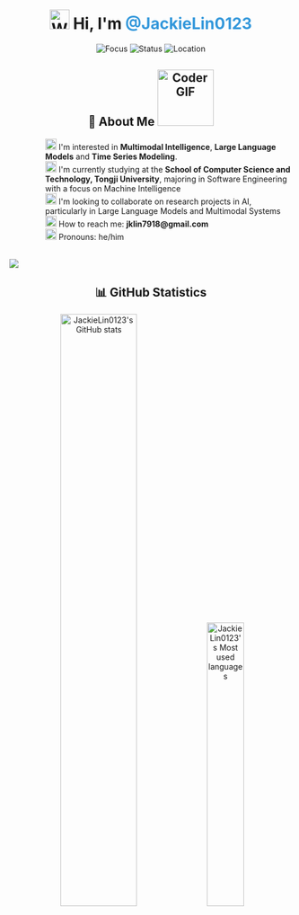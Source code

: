 <!-- Introduction -->

<h1 align="center">
<img src="https://raw.githubusercontent.com/Tarikul-Islam-Anik/Animated-Fluent-Emojis/master/Emojis/Hand%20gestures/Waving%20Hand.png" alt="Waving Hand" width="35" height="35" />
    Hi, I'm <span style="color:#3498db">@JackieLin0123</span>
</h1>

<!-- Badges -->

<p align="center">
  <img src="https://img.shields.io/badge/Focus-AI%20Research-blue?style=flat-square" alt="Focus" />
  <img src="https://img.shields.io/badge/Status-Student-green?style=flat-square" alt="Status" />
  <img src="https://img.shields.io/badge/Location-China-red?style=flat-square" alt="Location" />
</p>

<!-- About Me Section -->

<h2 align="center">
  🧠 About Me 
  <img src="https://media.giphy.com/media/SWoSkN6DxTszqIKEqv/giphy.gif" alt="Coder GIF" width="100">
</h2>

<ul style="list-style-type: none; text-align: left; margin-left: 40px;">
  <li>
    <img src="https://raw.githubusercontent.com/Tarikul-Islam-Anik/Animated-Fluent-Emojis/master/Emojis/Objects/Telescope.png" width="20" height="20" alt="Telescope" /> I'm interested in <b>Multimodal Intelligence</b>, <b>Large Language Models</b> and <b>Time Series Modeling</b>.
  </li>
  <li>
    <img src="https://raw.githubusercontent.com/Tarikul-Islam-Anik/Animated-Fluent-Emojis/master/Emojis/Travel%20and%20places/Rocket.png" width="20" height="20" alt="Rocket" /> I'm currently studying at the <b>School of Computer Science and Technology, Tongji University</b>, majoring in Software Engineering with a focus on Machine Intelligence
  </li>
  <li>
    <img src="https://raw.githubusercontent.com/Tarikul-Islam-Anik/Animated-Fluent-Emojis/master/Emojis/Objects/Link.png" width="20" height="20" alt="Link" /> I'm looking to collaborate on research projects in AI, particularly in Large Language Models and Multimodal Systems
  </li>
  <li>
    <img src="https://raw.githubusercontent.com/Tarikul-Islam-Anik/Animated-Fluent-Emojis/master/Emojis/Objects/Envelope.png" width="20" height="20" alt="Envelope" /> How to reach me: <b>jklin7918@gmail.com</b>
  </li>
  <li>
    <img src="https://raw.githubusercontent.com/Tarikul-Islam-Anik/Animated-Fluent-Emojis/master/Emojis/People/Person%20Raising%20Hand.png" width="20" height="20" alt="Person Raising Hand" /> Pronouns: he/him
  </li>
</ul>

<br clear="right">

<!---
JackieLin0123/JackieLin0123 is a ✨ special ✨ repository because its `README.md` (this file) appears on your GitHub profile.
You can click the Preview link to take a look at your changes.
--->

<!-- Divider -->
<img src="https://user-images.githubusercontent.com/73097560/115834477-dbab4500-a447-11eb-908a-139a6edaec5c.gif">

<!-- GitHub Stats -->

<h2 align="center">📊 GitHub Statistics</h2>
<div align="center">
  <img src="https://github-readme-stats.vercel.app/api?username=JackieLin0123&show_icons=true&theme=tokyonight&hide_border=true&count_private=true&bg_color=0D1117&title_color=3498db&icon_color=3498db&text_color=FFFFFF" width="52%" alt="JackieLin0123's GitHub stats" />
  <img src="https://github-readme-stats.vercel.app/api/top-langs/?username=JackieLin0123&layout=compact&hide_border=true&langs_count=8&theme=tokyonight&bg_color=0D1117&title_color=3498db" width="36%" alt="JackieLin0123's Most used languages" />
</div>
